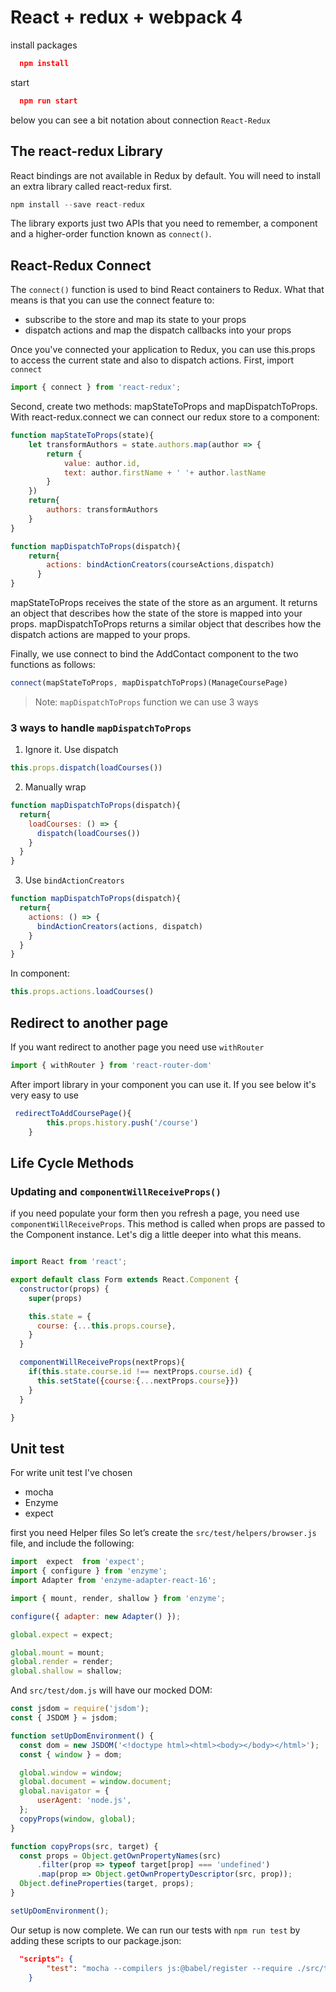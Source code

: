 # React + redux + webpack 4

install packages
```json
  npm install
```

start
```json
  npm run start
```
below you can see a bit notation about connection `React-Redux`
## The react-redux Library
React bindings are not available in Redux by default. You will need to install an extra library called react-redux first.
```javascript
npm install --save react-redux
```
The library exports just two APIs that you need to remember, a <Provider /> component and a higher-order function known as `connect()`. 

## React-Redux Connect
The `connect()` function is used to bind React containers to Redux. What that means is that you can use the connect feature to:

  -  subscribe to the store and map its state to your props
  -  dispatch actions and map the dispatch callbacks into your props

Once you've connected your application to Redux, you can use this.props to access the current state and also to dispatch actions.
First, import `connect`

```javascript
import { connect } from 'react-redux';
```
Second, create two methods: mapStateToProps and mapDispatchToProps.
With react-redux.connect we can connect our redux store to a component:

```javascript
function mapStateToProps(state){
    let transformAuthors = state.authors.map(author => {
        return {
            value: author.id,
            text: author.firstName + ' '+ author.lastName
        }
    })
    return{
        authors: transformAuthors
    }
}

function mapDispatchToProps(dispatch){
    return{
        actions: bindActionCreators(courseActions,dispatch)
      }
}
```
mapStateToProps receives the state of the store as an argument. It returns an object that describes how the state of the store is mapped into your props. mapDispatchToProps returns a similar object that describes how the dispatch actions are mapped to your props. 

Finally, we use connect to bind the AddContact component to the two functions as follows:
```javascript
connect(mapStateToProps, mapDispatchToProps)(ManageCoursePage)
```

>Note: `mapDispatchToProps` function we can use 3 ways

### 3 ways to handle `mapDispatchToProps`

1. Ignore it. Use dispatch
```javascript
this.props.dispatch(loadCourses())   
```

2. Manually wrap
```javascript
function mapDispatchToProps(dispatch){
  return{
    loadCourses: () => {
      dispatch(loadCourses())
    }
  }
}
```

3. Use `bindActionCreators`
```javascript
function mapDispatchToProps(dispatch){
  return{
    actions: () => {
      bindActionCreators(actions, dispatch)
    }
  }
}
```
In component:
```javascript
this.props.actions.loadCourses()
```

## Redirect to another page
If you want redirect to another page you need use `withRouter`

```javascript
import { withRouter } from 'react-router-dom'
```

After import library in your component you can use it. If you see below it's very easy to use

```javascript
 redirectToAddCoursePage(){
        this.props.history.push('/course')
    }
```    

## Life Cycle Methods

### Updating and `componentWillReceiveProps()`

if you need populate your form then you refresh a page, you need use `componentWillReceiveProps`. This method is called when props are passed to the Component instance. Let's dig a little deeper into what this means.

```javascript

import React from 'react';

export default class Form extends React.Component {
  constructor(props) {
    super(props)

    this.state = {
      course: {...this.props.course},
    }
  }

  componentWillReceiveProps(nextProps){
    if(this.state.course.id !== nextProps.course.id) {
      this.setState({course:{...nextProps.course}})
    }
  }

}    
```    

## Unit test
For write unit test I've chosen 
- mocha
- Enzyme
- expect

first you need Helper files
So let’s create the `src/test/helpers/browser.js` file, and include the following:
```javascript
import  expect  from 'expect';
import { configure } from 'enzyme';
import Adapter from 'enzyme-adapter-react-16';

import { mount, render, shallow } from 'enzyme';

configure({ adapter: new Adapter() });

global.expect = expect;

global.mount = mount;
global.render = render;
global.shallow = shallow;    
```   
And `src/test/dom.js` will have our mocked DOM:
```javascript
const jsdom = require('jsdom');
const { JSDOM } = jsdom;

function setUpDomEnvironment() {
  const dom = new JSDOM('<!doctype html><html><body></body></html>');
  const { window } = dom;

  global.window = window;
  global.document = window.document;
  global.navigator = {
      userAgent: 'node.js',
  };
  copyProps(window, global);
}

function copyProps(src, target) {
  const props = Object.getOwnPropertyNames(src)
      .filter(prop => typeof target[prop] === 'undefined')
      .map(prop => Object.getOwnPropertyDescriptor(src, prop));
  Object.defineProperties(target, props);
}

setUpDomEnvironment();
```
Our setup is now complete. We can run our tests with `npm run test` by adding these scripts to our package.json:

```json
  "scripts": {
        "test": "mocha --compilers js:@babel/register --require ./src/test/helpers/browser.js --require ./src/test/helpers/dom.js --recursive \"./src/test/**/*.spec.js*\""
    }
```